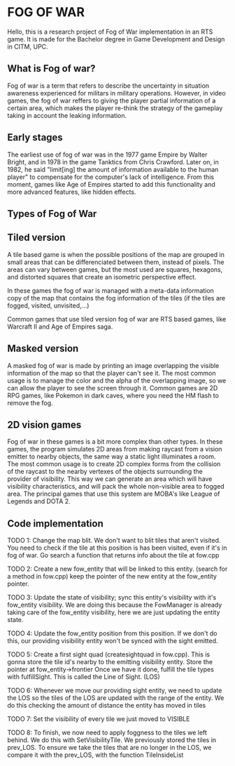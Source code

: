 # FOG OF WAR

Hello, this is a research project of Fog of War implementation in an RTS game. It is made for the Bachelor degree in Game Development and Design in CITM, UPC.

## What is Fog of war?

Fog of war is a term that refers to describe the uncertainty in situation awareness experienced for militars in military operations. However, in video games, the fog of war reffers to giving the player partial information of a certain area, which makes the player re-think the strategy of the gameplay taking in account the leaking information. 

## Early stages

The earliest use of fog of war was in the 1977 game Empire by Walter Bright, and in 1978 in the game Tanktics from Chris Crawford. Later on, in 1982, he said "limit[ing] the amount of information available to the human player" to compensate for the computer's lack of intelligence.
From this moment, games like Age of Empires started to add this functionality and more advanced features, like hidden effects. 

## Types of Fog of War

## Tiled version

A tile based game is when the possible positions of the map are grouped in small areas that can be differenciated between them, instead of pixels. The areas can vary between games, but the most used are squares, hexagons, and distorted squares that create an isometric perspective effect. 

In these games the fog of war is managed with a meta-data information copy of the map that contains the fog information of the tiles (if the tiles are fogged, visited, unvisited,...)

Common games that use tiled version fog of war are RTS based games, like Warcraft II and Age of Empires saga. 

## Masked version

A masked fog of war is made by printing an image overlapping the visible information of the map so that the player can't see it.
The most common usage is to manage the color and the alpha of the overlapping image, so we can allow the player to see the screen through it. 
Common games are 2D RPG games, like Pokemon in dark caves, where you need the HM flash to remove the fog. 

## 2D vision games

Fog of war in these games is a bit more complex than other types. In these games, the program simulates 2D areas from making raycast from a vision emitter to nearby objects, the same way a static light illuminates a room. The most common usage is to create 2D complex forms from the collision of the raycast to the nearby vertexes of the objects surrounding the provider of visibility. This way we can generate an area which will have visibility characteristics, and will pack the whole non-visible area to fogged area. The principal games that use this system are MOBA's like League of Legends and DOTA 2. 

## Code implementation

TODO 1: Change the map blit. We don't want to blit tiles that aren't visited. 
You need to check if the tile at this position is has been visited, even if it's in fog of war.
Go search a function that returns info about the tile at fow.cpp


TODO 2: Create a new fow_entity that will be linked to this entity. (search for a method in fow.cpp)
keep the pointer of the new entity at the fow_entity pointer. 

TODO 3: Update the state of visibility; sync this entity's visibility with it's fow_entity visibility.
We are doing this because the FowManager is already taking care of the fow_entity visibility, here we are just updating the entity state.

TODO 4: Update the fow_entity position from this position. 
If we don't do this, our providing visibility entity won't be synced with the sight emitted.

TODO 5: Create a first sight quad (createsightquad in fow.cpp). This is gonna store the tile id's nearby to the emitting visibility entity.
Store the pointer at fow_entity->frontier
Once we have it done, fulfill the tile types with fulfillSight. This is called the Line of Sight. (LOS)

TODO 6: Whenever we move our providing sight entity, we need to update the LOS so the tiles of the LOS are updated with the range of the entity.
We do this checking the amount of distance the entity has moved in tiles

TODO 7: Set the visibility of every tile we just moved to VISIBLE

TODO 8: To finish, we now need to apply foggness to the tiles we left behind. We do this with SetVisibilityTile. 
We previously stored the tiles in prev_LOS. 
To ensure we take the tiles that are no longer in the LOS, we compare it with the prev_LOS, with the function TileInsideList
